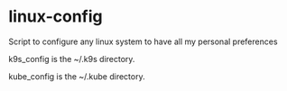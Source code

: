 # linux-config
Script to configure any linux system to have all my personal preferences

k9s_config is the ~/.k9s directory.

kube_config is the ~/.kube directory.
